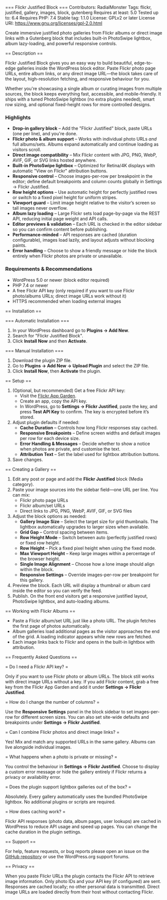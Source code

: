 === Flickr Justified Block ===
Contributors: RadialMonster
Tags: flickr, justified, gallery, images, block, gutenberg
Requires at least: 5.0
Tested up to: 6.4
Requires PHP: 7.4
Stable tag: 1.1.0
License: GPLv2 or later
License URI: https://www.gnu.org/licenses/gpl-2.0.html

Create immersive justified photo galleries from Flickr albums or direct image links with a Gutenberg block that includes built-in PhotoSwipe lightbox, album lazy-loading, and powerful responsive controls.

== Description ==

Flickr Justified Block gives you an easy way to build beautiful, edge-to-edge galleries inside the WordPress block editor. Paste Flickr photo page URLs, entire album links, or any direct image URL—the block takes care of the layout, high-resolution fetching, and responsive behaviour for you.

Whether you're showcasing a single album or curating images from multiple sources, the block keeps everything fast, accessible, and mobile-friendly. It ships with a tuned PhotoSwipe lightbox (no extra plugins needed), smart row sizing, and optional fixed-height rows for more controlled designs.

### Highlights

* **Drop-in gallery block** – Add the "Flickr Justified" block, paste URLs (one per line), and you're done.
* **Flickr photo & album support** – Works with individual photo URLs _and_ full albums/sets. Albums expand automatically and continue loading as visitors scroll.
* **Direct image compatibility** – Mix Flickr content with JPG, PNG, WebP, AVIF, GIF, or SVG links hosted anywhere.
* **Built-in PhotoSwipe lightbox** – Optimized for Retina/4K displays with automatic "View on Flickr" attribution buttons.
* **Responsive control** – Choose images-per-row per breakpoint in the editor; define default breakpoints and column counts globally in Settings → Flickr Justified.
* **Row height options** – Use automatic height for perfectly justified rows or switch to a fixed pixel height for uniform stripes.
* **Viewport guard** – Limit image height relative to the visitor’s screen so tall images never overflow.
* **Album lazy loading** – Large Flickr sets load page-by-page via the REST API, reducing initial page weight and API calls.
* **Editor previews & validation** – Each URL is checked in the editor sidebar so you can confirm content before publishing.
* **Performance-minded** – API responses are cached (duration configurable), images load lazily, and layout adjusts without blocking paints.
* **Error handling** – Choose to show a friendly message or hide the block entirely when Flickr photos are private or unavailable.

### Requirements & Recommendations

* WordPress 5.0 or newer (block editor required)
* PHP 7.4 or newer
* A free Flickr API key (only required if you want to use Flickr photo/albums URLs; direct image URLs work without it)
* HTTPS recommended when loading external images

== Installation ==

=== Automatic Installation ===

1. In your WordPress dashboard go to **Plugins → Add New**.
2. Search for "Flickr Justified Block".
3. Click **Install Now** and then **Activate**.

=== Manual Installation ===

1. Download the plugin ZIP file.
2. Go to **Plugins → Add New → Upload Plugin** and select the ZIP file.
3. Click **Install Now**, then **Activate** the plugin.

== Setup ==

1. (Optional, but recommended) Get a free Flickr API key:
   * Visit the [Flickr App Garden](https://www.flickr.com/services/apps/create/).
   * Create an app, copy the API key.
   * In WordPress, go to **Settings → Flickr Justified**, paste the key, and press **Test API Key** to confirm. The key is encrypted before it’s stored.
2. Adjust plugin defaults if needed:
   * **Cache Duration** – Controls how long Flickr responses stay cached.
   * **Responsive Breakpoints** – Define screen widths and default images per row for each device size.
   * **Error Handling & Messages** – Decide whether to show a notice when photos are private, and customise the text.
   * **Attribution Text** – Set the label used for lightbox attribution buttons.
3. Save changes.

== Creating a Gallery ==

1. Edit any post or page and add the **Flickr Justified** block (Media category).
2. Paste your image sources into the sidebar field—one URL per line. You can mix:
   * Flickr photo page URLs
   * Flickr album/set URLs
   * Direct links to JPG, PNG, WebP, AVIF, GIF, or SVG files
3. Adjust the block options as needed:
   * **Gallery Image Size** – Select the target size for grid thumbnails. The lightbox automatically upgrades to larger sizes when available.
   * **Grid Gap** – Control spacing between items.
   * **Row Height Mode** – Switch between auto (perfectly justified rows) or fixed row height.
   * **Row Height** – Pick a fixed pixel height when using the fixed mode.
   * **Max Viewport Height** – Keep large images within a percentage of the browser height.
   * **Single Image Alignment** – Choose how a lone image should align within the block.
   * **Responsive Settings** – Override images-per-row per breakpoint for this gallery.
4. Preview the block. Each URL will display a thumbnail or album card inside the editor so you can verify the feed.
5. Publish. On the front end visitors get a responsive justified layout, PhotoSwipe lightbox, and auto-loading albums.

== Working with Flickr Albums ==

* Paste a Flickr album/set URL just like a photo URL. The plugin fetches the first page of photos automatically.
* Album galleries load additional pages as the visitor approaches the end of the grid. A loading indicator appears while new rows are fetched.
* Each image links back to Flickr and opens in the built-in lightbox with attribution.

== Frequently Asked Questions ==

= Do I need a Flickr API key? =

Only if you want to use Flickr photo or album URLs. The block still works with direct image URLs without a key. If you add Flickr content, grab a free key from the Flickr App Garden and add it under **Settings → Flickr Justified**.

= How do I change the number of columns? =

Use the **Responsive Settings** panel in the block sidebar to set images-per-row for different screen sizes. You can also set site-wide defaults and breakpoints under **Settings → Flickr Justified**.

= Can I combine Flickr photos and direct image links? =

Yes! Mix and match any supported URLs in the same gallery. Albums can live alongside individual images.

= What happens when a photo is private or missing? =

You control the behaviour in **Settings → Flickr Justified**. Choose to display a custom error message or hide the gallery entirely if Flickr returns a privacy or availability error.

= Does the plugin support lightbox galleries out of the box? =

Absolutely. Every gallery automatically uses the bundled PhotoSwipe lightbox. No additional plugins or scripts are required.

= How does caching work? =

Flickr API responses (photo data, album pages, user lookups) are cached in WordPress to reduce API usage and speed up pages. You can change the cache duration in the plugin settings.

== Support ==

For help, feature requests, or bug reports please open an issue on the [GitHub repository](https://github.com/radialmonster/flickr-justified-block) or use the WordPress.org support forums.

== Privacy ==

When you paste Flickr URLs the plugin contacts the Flickr API to retrieve image information. Only photo IDs and your API key (if configured) are sent. Responses are cached locally; no other personal data is transmitted. Direct image URLs are loaded directly from their host without contacting Flickr.
